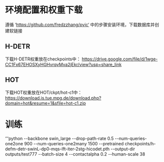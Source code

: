 # 环境配置和权重下载
遵循 ‘https://github.com/fredzzhang/pvic‘ 中的步骤安装环境，下载数据库并创建软链接

## H-DETR
下载H-DETR权重放在checkpoints中：
https://drive.google.com/file/d/1wge-CC1Fx67EHOSXyHGHvrqvMva2jEkr/view?usp=share_link
## HOT
下载HOT权重放在HOT/ckpt/hot-c1中：
https://download.is.tue.mpg.de/download.php?domain=hot&resume=1&sfile=hot-c1.zip


# 训练
‘’‘python
  --backbone
  swin_large
  --drop-path-rate
  0.5
  --num-queries-one2one
  900
  --num-queries-one2many
  1500
  --pretrained
  checkpoints/h-defm-detr-swinL-dp0-mqs-lft-iter-2stg-hicodet.pth
  --output-dir
  outputs/test777
  --batch-size
  4
  --contactalpha
  0.2
  --human-scale
  38

